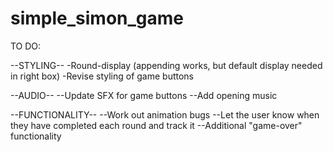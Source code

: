 # simple_simon_game

TO DO:

--STYLING--
-Round-display (appending works, but default display needed in right box)
-Revise styling of game buttons

--AUDIO--
--Update SFX for game buttons
--Add opening music

--FUNCTIONALITY--
--Work out animation bugs
--Let the user know when they have completed each round and track it
--Additional "game-over" functionality
